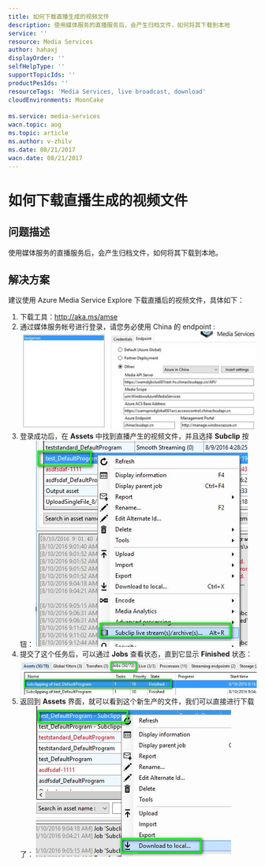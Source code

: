 ```yaml
---
title: 如何下载直播生成的视频文件
description: 使用媒体服务的直播服务后，会产生归档文件，如何将其下载到本地
service: ''
resource: Media Services
author: hahaxj
displayOrder: ''
selfHelpType: ''
supportTopicIds: ''
productPesIds: ''
resourceTags: 'Media Services, live broadcast, download'
cloudEnvironments: MoonCake

ms.service: media-services
wacn.topic: aog
ms.topic: article
ms.author: v-zhilv
ms.date: 08/21/2017
wacn.date: 08/21/2017
---
```


# 如何下载直播生成的视频文件

## 问题描述

使用媒体服务的直播服务后，会产生归档文件，如何将其下载到本地。

## 解决方案

建议使用 Azure Media Service Explore 下载直播后的视频文件，具体如下：

1. 下载工具：http://aka.ms/amse
2. 通过媒体服务帐号进行登录，请您务必使用 China 的 endpoint :
   ![login](./media/aog-media-qa-download-the-live-generated-video-files/login.png)
3. 登录成功后，在 **Assets** 中找到直播产生的视频文件，并且选择 **Subclip** 按钮：
   ![check](./media/aog-media-qa-download-the-live-generated-video-files/assets.png)
4. 提交了这个任务后，可以通过 **Jobs** 查看状态，直到它显示 **Finished** 状态：
   ![check status](./media/aog-media-qa-download-the-live-generated-video-files/status.png)
5. 返回到 **Assets** 界面，就可以看到这个新生产的文件，我们可以直接进行下载了：
   ![download](./media/aog-media-qa-download-the-live-generated-video-files/download.png)


